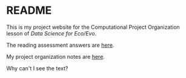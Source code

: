 # README

This is my project website for the Computational Project Organization lesson of *Data Science for Eco/Evo*.

The reading assessment answers are [here](assessment.md).

My project organization notes are [here](proj_org_notes.md).

Why can't I see the text?